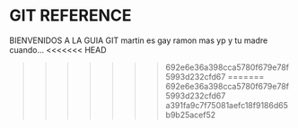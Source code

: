 # GIT REFERENCE

BIENVENIDOS A LA GUIA GIT
martin es gay
ramon mas
yp y tu madre cuando...
<<<<<<< HEAD
>>>>>>> 692e6e36a398cca5780f679e78f5993d232cfd67
=======
692e6e36a398cca5780f679e78f5993d232cfd67
>>>>>>> a391fa9c7f75081aefc18f9186d65b9b25acef52
